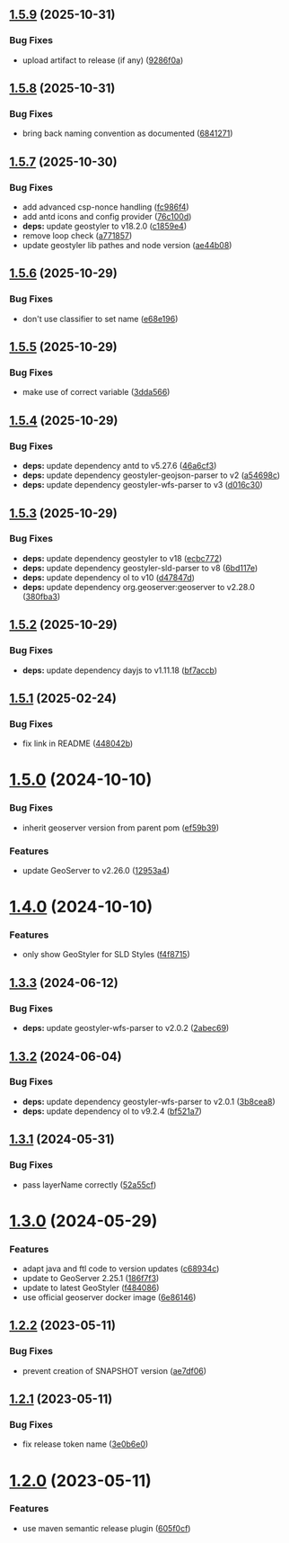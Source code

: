 ## [1.5.9](https://github.com/geostyler/geostyler-geoserver-plugin/compare/v1.5.8...v1.5.9) (2025-10-31)


### Bug Fixes

* upload artifact to release (if any) ([9286f0a](https://github.com/geostyler/geostyler-geoserver-plugin/commit/9286f0a4b21ddfa538928cf0fa6614cb7a3d7474))

## [1.5.8](https://github.com/geostyler/geostyler-geoserver-plugin/compare/v1.5.7...v1.5.8) (2025-10-31)


### Bug Fixes

* bring back naming convention as documented ([6841271](https://github.com/geostyler/geostyler-geoserver-plugin/commit/6841271fa361c4537a862c3101a12cd45eea0e4d))

## [1.5.7](https://github.com/geostyler/geostyler-geoserver-plugin/compare/v1.5.6...v1.5.7) (2025-10-30)


### Bug Fixes

* add advanced csp-nonce handling ([fc986f4](https://github.com/geostyler/geostyler-geoserver-plugin/commit/fc986f49ffd63704d2e59d86f247d0c33d623185))
* add antd icons and config provider ([76c100d](https://github.com/geostyler/geostyler-geoserver-plugin/commit/76c100d831f0c2a33de908fefaf886ade8455439))
* **deps:** update geostyler to v18.2.0 ([c1859e4](https://github.com/geostyler/geostyler-geoserver-plugin/commit/c1859e46cff158ff265e6d1b86686f628531d541))
* remove loop check ([a771857](https://github.com/geostyler/geostyler-geoserver-plugin/commit/a771857d6a1da9ceb6fa43b4e2c8a6254abe5581))
* update geostyler lib pathes and node version ([ae44b08](https://github.com/geostyler/geostyler-geoserver-plugin/commit/ae44b0808e39f2d9b44f52b6b61341737e07c964))

## [1.5.6](https://github.com/geostyler/geostyler-geoserver-plugin/compare/v1.5.5...v1.5.6) (2025-10-29)


### Bug Fixes

* don't use classifier to set name ([e68e196](https://github.com/geostyler/geostyler-geoserver-plugin/commit/e68e196a02efcf65a565445a9dd28cc163369e98))

## [1.5.5](https://github.com/geostyler/geostyler-geoserver-plugin/compare/v1.5.4...v1.5.5) (2025-10-29)


### Bug Fixes

* make use of correct variable ([3dda566](https://github.com/geostyler/geostyler-geoserver-plugin/commit/3dda56646a974669253bdab83315e731875368b1))

## [1.5.4](https://github.com/geostyler/geostyler-geoserver-plugin/compare/v1.5.3...v1.5.4) (2025-10-29)


### Bug Fixes

* **deps:** update dependency antd to v5.27.6 ([46a6cf3](https://github.com/geostyler/geostyler-geoserver-plugin/commit/46a6cf3a1a083c2ee04824da53ee7e243e3fbc7f))
* **deps:** update dependency geostyler-geojson-parser to v2 ([a54698c](https://github.com/geostyler/geostyler-geoserver-plugin/commit/a54698ca68913384aacffb0b553327b7a1d27650))
* **deps:** update dependency geostyler-wfs-parser to v3 ([d016c30](https://github.com/geostyler/geostyler-geoserver-plugin/commit/d016c30c7710704acc376cc61f768fe825511877))

## [1.5.3](https://github.com/geostyler/geostyler-geoserver-plugin/compare/v1.5.2...v1.5.3) (2025-10-29)


### Bug Fixes

* **deps:** update dependency geostyler to v18 ([ecbc772](https://github.com/geostyler/geostyler-geoserver-plugin/commit/ecbc772be31fd7cbf60f3d8200e40f273097b563))
* **deps:** update dependency geostyler-sld-parser to v8 ([6bd117e](https://github.com/geostyler/geostyler-geoserver-plugin/commit/6bd117ed1a6afa455290e18acf60bf8026e61dec))
* **deps:** update dependency ol to v10 ([d47847d](https://github.com/geostyler/geostyler-geoserver-plugin/commit/d47847d0bcb68441a76768fcb273287d2af35620))
* **deps:** update dependency org.geoserver:geoserver to v2.28.0 ([380fba3](https://github.com/geostyler/geostyler-geoserver-plugin/commit/380fba3a74578b9f7a388dca430b137d638e2cf4))

## [1.5.2](https://github.com/geostyler/geostyler-geoserver-plugin/compare/v1.5.1...v1.5.2) (2025-10-29)


### Bug Fixes

* **deps:** update dependency dayjs to v1.11.18 ([bf7accb](https://github.com/geostyler/geostyler-geoserver-plugin/commit/bf7accb72c35db273b9e6b104e918311b89ba322))

## [1.5.1](https://github.com/geostyler/geostyler-geoserver-plugin/compare/v1.5.0...v1.5.1) (2025-02-24)


### Bug Fixes

* fix link in README ([448042b](https://github.com/geostyler/geostyler-geoserver-plugin/commit/448042baa42b5805829e853dcdaabf244aae07e0))

# [1.5.0](https://github.com/geostyler/geostyler-geoserver-plugin/compare/v1.4.0...v1.5.0) (2024-10-10)


### Bug Fixes

* inherit geoserver version from parent pom ([ef59b39](https://github.com/geostyler/geostyler-geoserver-plugin/commit/ef59b39c5cf796146b5ef8bcc9c884f0aef25600))


### Features

* update GeoServer to v2.26.0 ([12953a4](https://github.com/geostyler/geostyler-geoserver-plugin/commit/12953a4d0d4516d131a68fd6550f1fbf135185e3))

# [1.4.0](https://github.com/geostyler/geostyler-geoserver-plugin/compare/v1.3.3...v1.4.0) (2024-10-10)


### Features

* only show GeoStyler for SLD Styles ([f4f8715](https://github.com/geostyler/geostyler-geoserver-plugin/commit/f4f871544d92175a84fc6a4413c1920e519be9cf))

## [1.3.3](https://github.com/geostyler/geostyler-geoserver-plugin/compare/v1.3.2...v1.3.3) (2024-06-12)


### Bug Fixes

* **deps:** update geostyler-wfs-parser to v2.0.2 ([2abec69](https://github.com/geostyler/geostyler-geoserver-plugin/commit/2abec69b3318a7e64b1a658dc482d1a2100fa615))

## [1.3.2](https://github.com/geostyler/geostyler-geoserver-plugin/compare/v1.3.1...v1.3.2) (2024-06-04)


### Bug Fixes

* **deps:** update dependency geostyler-wfs-parser to v2.0.1 ([3b8cea8](https://github.com/geostyler/geostyler-geoserver-plugin/commit/3b8cea8654d349fbd621318c532e3a64390c7e3d))
* **deps:** update dependency ol to v9.2.4 ([bf521a7](https://github.com/geostyler/geostyler-geoserver-plugin/commit/bf521a7e8ecc5b05adf3dbf43a2577cdb52954da))

## [1.3.1](https://github.com/geostyler/geostyler-geoserver-plugin/compare/v1.3.0...v1.3.1) (2024-05-31)


### Bug Fixes

* pass layerName correctly ([52a55cf](https://github.com/geostyler/geostyler-geoserver-plugin/commit/52a55cf21cae3d373e88329f882844152528a88c))

# [1.3.0](https://github.com/geostyler/geostyler-geoserver-plugin/compare/v1.2.2...v1.3.0) (2024-05-29)


### Features

* adapt java and ftl code to version updates ([c68934c](https://github.com/geostyler/geostyler-geoserver-plugin/commit/c68934cccf2334278d297fb430b0277f9155be0c))
* update to GeoServer 2.25.1 ([186f7f3](https://github.com/geostyler/geostyler-geoserver-plugin/commit/186f7f379a87fc989996aa59f4cd24bdecc74f31))
* update to latest GeoStyler ([f484086](https://github.com/geostyler/geostyler-geoserver-plugin/commit/f4840868c0ef8d8341920f730bb3267bacabb431))
* use official geoserver docker image ([6e86146](https://github.com/geostyler/geostyler-geoserver-plugin/commit/6e861462a4f56afe82be660a7ba50c15c6063a28))

## [1.2.2](https://github.com/geostyler/geostyler-geoserver-plugin/compare/v1.2.1...v1.2.2) (2023-05-11)


### Bug Fixes

* prevent creation of SNAPSHOT version ([ae7df06](https://github.com/geostyler/geostyler-geoserver-plugin/commit/ae7df06d55a359c9cbf12be16257ee106cce9eb7))

## [1.2.1](https://github.com/geostyler/geostyler-geoserver-plugin/compare/v1.2.0...v1.2.1) (2023-05-11)


### Bug Fixes

* fix release token name ([3e0b6e0](https://github.com/geostyler/geostyler-geoserver-plugin/commit/3e0b6e02bca135fbbc1fba07d11f30bafa7ad20e))

# [1.2.0](https://github.com/geostyler/geostyler-geoserver-plugin/compare/v1.1.0...v1.2.0) (2023-05-11)


### Features

* use maven semantic release plugin ([605f0cf](https://github.com/geostyler/geostyler-geoserver-plugin/commit/605f0cf3ea1fcf2f089a6b3d26eec2c124e9b2db))
